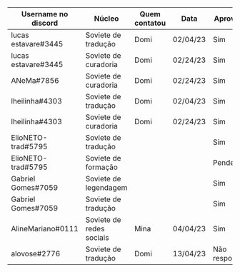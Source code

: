 | Username no discord | Núcleo | Quem contatou | Data | Aprovado |
| ------- | ------- | ------- | ------- | ------- |
| lucas estavare#3445 | Soviete de tradução |Domi |02/04/23 |Sim|
| lucas estavare#3445 | Soviete de curadoria |Domi |02/24/23 |Sim |
| ANeMa#7856 | Soviete de curadoria |Domi |02/24/23 |Sim |
| lheilinha#4303 | Soviete de tradução |Domi |02/04/23 |Sim|
| lheilinha#4303 | Soviete de curadoria |Domi |02/24/23 |Sim |
| ElioNETO-trad#5795 | Soviete de tradução | | |Sim |
| ElioNETO-trad#5795 | Soviete de formação | | |Pendente |
| Gabriel Gomes#7059 | Soviete de legendagem | | |Sim |
| Gabriel Gomes#7059 | Soviete de tradução | | |Sim |
| AlineMariano#0111 | Soviete de redes sociais |Mina|04/04/23|Sim|
| alovose#2776 | Soviete de tradução |Domi |13/04/23 |Não respondeu|